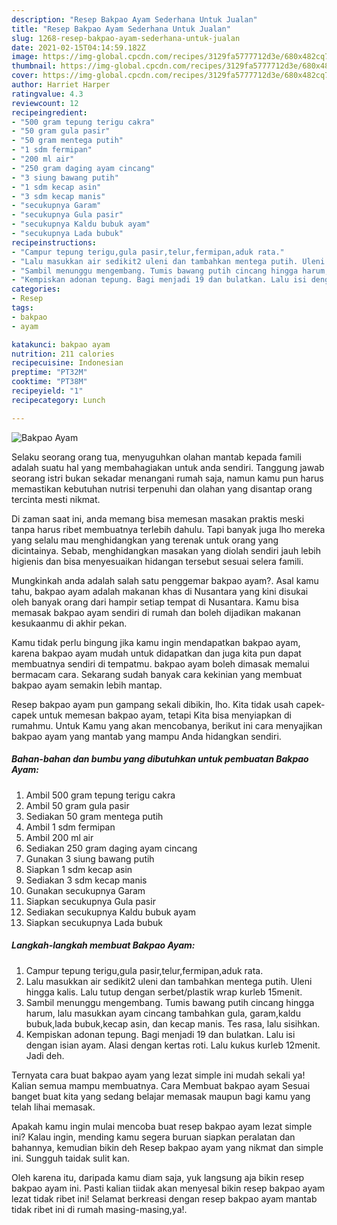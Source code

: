 ```yaml
---
description: "Resep Bakpao Ayam Sederhana Untuk Jualan"
title: "Resep Bakpao Ayam Sederhana Untuk Jualan"
slug: 1268-resep-bakpao-ayam-sederhana-untuk-jualan
date: 2021-02-15T04:14:59.182Z
image: https://img-global.cpcdn.com/recipes/3129fa5777712d3e/680x482cq70/bakpao-ayam-foto-resep-utama.jpg
thumbnail: https://img-global.cpcdn.com/recipes/3129fa5777712d3e/680x482cq70/bakpao-ayam-foto-resep-utama.jpg
cover: https://img-global.cpcdn.com/recipes/3129fa5777712d3e/680x482cq70/bakpao-ayam-foto-resep-utama.jpg
author: Harriet Harper
ratingvalue: 4.3
reviewcount: 12
recipeingredient:
- "500 gram tepung terigu cakra"
- "50 gram gula pasir"
- "50 gram mentega putih"
- "1 sdm fermipan"
- "200 ml air"
- "250 gram daging ayam cincang"
- "3 siung bawang putih"
- "1 sdm kecap asin"
- "3 sdm kecap manis"
- "secukupnya Garam"
- "secukupnya Gula pasir"
- "secukupnya Kaldu bubuk ayam"
- "secukupnya Lada bubuk"
recipeinstructions:
- "Campur tepung terigu,gula pasir,telur,fermipan,aduk rata."
- "Lalu masukkan air sedikit2 uleni dan tambahkan mentega putih. Uleni hingga kalis. Lalu tutup dengan serbet/plastik wrap kurleb 15menit."
- "Sambil menunggu mengembang. Tumis bawang putih cincang hingga harum, lalu masukkan ayam cincang tambahkan gula, garam,kaldu bubuk,lada bubuk,kecap asin, dan kecap manis. Tes rasa, lalu sisihkan."
- "Kempiskan adonan tepung. Bagi menjadi 19 dan bulatkan. Lalu isi dengan isian ayam. Alasi dengan kertas roti. Lalu kukus kurleb 12menit. Jadi deh."
categories:
- Resep
tags:
- bakpao
- ayam

katakunci: bakpao ayam 
nutrition: 211 calories
recipecuisine: Indonesian
preptime: "PT32M"
cooktime: "PT38M"
recipeyield: "1"
recipecategory: Lunch

---
```



![Bakpao Ayam](https://img-global.cpcdn.com/recipes/3129fa5777712d3e/680x482cq70/bakpao-ayam-foto-resep-utama.jpg)

Selaku seorang orang tua, menyuguhkan olahan mantab kepada famili adalah suatu hal yang membahagiakan untuk anda sendiri. Tanggung jawab seorang istri bukan sekadar menangani rumah saja, namun kamu pun harus memastikan kebutuhan nutrisi terpenuhi dan olahan yang disantap orang tercinta mesti nikmat.

Di zaman  saat ini, anda memang bisa memesan masakan praktis meski tanpa harus ribet membuatnya terlebih dahulu. Tapi banyak juga lho mereka yang selalu mau menghidangkan yang terenak untuk orang yang dicintainya. Sebab, menghidangkan masakan yang diolah sendiri jauh lebih higienis dan bisa menyesuaikan hidangan tersebut sesuai selera famili. 



Mungkinkah anda adalah salah satu penggemar bakpao ayam?. Asal kamu tahu, bakpao ayam adalah makanan khas di Nusantara yang kini disukai oleh banyak orang dari hampir setiap tempat di Nusantara. Kamu bisa memasak bakpao ayam sendiri di rumah dan boleh dijadikan makanan kesukaanmu di akhir pekan.

Kamu tidak perlu bingung jika kamu ingin mendapatkan bakpao ayam, karena bakpao ayam mudah untuk didapatkan dan juga kita pun dapat membuatnya sendiri di tempatmu. bakpao ayam boleh dimasak memalui bermacam cara. Sekarang sudah banyak cara kekinian yang membuat bakpao ayam semakin lebih mantap.

Resep bakpao ayam pun gampang sekali dibikin, lho. Kita tidak usah capek-capek untuk memesan bakpao ayam, tetapi Kita bisa menyiapkan di rumahmu. Untuk Kamu yang akan mencobanya, berikut ini cara menyajikan bakpao ayam yang mantab yang mampu Anda hidangkan sendiri.

<!--inarticleads1-->

##### Bahan-bahan dan bumbu yang dibutuhkan untuk pembuatan Bakpao Ayam:

1. Ambil 500 gram tepung terigu cakra
1. Ambil 50 gram gula pasir
1. Sediakan 50 gram mentega putih
1. Ambil 1 sdm fermipan
1. Ambil 200 ml air
1. Sediakan 250 gram daging ayam cincang
1. Gunakan 3 siung bawang putih
1. Siapkan 1 sdm kecap asin
1. Sediakan 3 sdm kecap manis
1. Gunakan secukupnya Garam
1. Siapkan secukupnya Gula pasir
1. Sediakan secukupnya Kaldu bubuk ayam
1. Siapkan secukupnya Lada bubuk




<!--inarticleads2-->

##### Langkah-langkah membuat Bakpao Ayam:

1. Campur tepung terigu,gula pasir,telur,fermipan,aduk rata.
1. Lalu masukkan air sedikit2 uleni dan tambahkan mentega putih. Uleni hingga kalis. Lalu tutup dengan serbet/plastik wrap kurleb 15menit.
1. Sambil menunggu mengembang. Tumis bawang putih cincang hingga harum, lalu masukkan ayam cincang tambahkan gula, garam,kaldu bubuk,lada bubuk,kecap asin, dan kecap manis. Tes rasa, lalu sisihkan.
1. Kempiskan adonan tepung. Bagi menjadi 19 dan bulatkan. Lalu isi dengan isian ayam. Alasi dengan kertas roti. Lalu kukus kurleb 12menit. Jadi deh.




Ternyata cara buat bakpao ayam yang lezat simple ini mudah sekali ya! Kalian semua mampu membuatnya. Cara Membuat bakpao ayam Sesuai banget buat kita yang sedang belajar memasak maupun bagi kamu yang telah lihai memasak.

Apakah kamu ingin mulai mencoba buat resep bakpao ayam lezat simple ini? Kalau ingin, mending kamu segera buruan siapkan peralatan dan bahannya, kemudian bikin deh Resep bakpao ayam yang nikmat dan simple ini. Sungguh taidak sulit kan. 

Oleh karena itu, daripada kamu diam saja, yuk langsung aja bikin resep bakpao ayam ini. Pasti kalian tiidak akan menyesal bikin resep bakpao ayam lezat tidak ribet ini! Selamat berkreasi dengan resep bakpao ayam mantab tidak ribet ini di rumah masing-masing,ya!.

